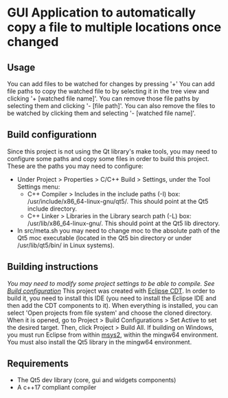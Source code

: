 # GUI Application to automatically copy a file to multiple locations once changed

## Usage
You can add files to be watched for changes by pressing '+'
You can add file paths to copy the watched file to by selecting it in the tree view and clicking '+ [watched file name]'. You can remove those file paths by selecting them and clicking '- [file path]'. You can also remove the files to be watched by clicking them and selecting '- [watched file name]'.


## Build configurationn
Since this project is not using the Qt library's make tools, you may need to configure some paths and copy some files in order to build this project. These are the paths you may need to configure:
- Under Project > Properties > C/C++ Build > Settings, under the Tool Settings menu:
	- C++ Compiler > Includes in the include paths (-I) box: /usr/include/x86_64-linux-gnu/qt5/. This should point at the Qt5 include directory. 
	- C++ Linker > Libraries in the Library search path (-L) box: /usr/lib/x86_64-linux-gnu/. This should point at the Qt5 lib directory.
- In src/meta.sh you may need to change moc to the absolute path of the Qt5 moc executable (located in the Qt5 bin directory or under /usr/lib/qt5/bin/ in Linux systems).

## Building instructions
*You may need to modify some project settings to be able to compile. See [Build configuration](#build-configuration)*
This project was created with [Eclipse CDT](https://projects.eclipse.org/projects/tools.cdt). In order to build it, you need to install this IDE (you need to install the Eclipse IDE and then add the CDT components to it). When everything is installed, you can select 'Open projects from file system' and choose the cloned directory. When it is opened, go to Project > Build Configurations > Set Active to set the desired target. Then, click Project > Build All.
If building on Windows, you must run Eclipse from within [msys2](https://www.msys2.org/), within the mingw64 environment. You must also install the Qt5 library in the mingw64 environment.

## Requirements
- The Qt5 dev library (core, gui and widgets components)
- A c++17 compliant compiler